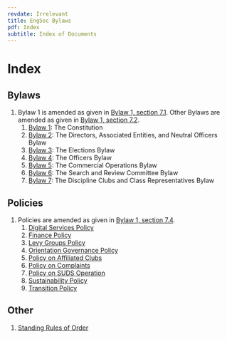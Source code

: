 ```yaml
---
revdate: Irrelevant
title: EngSoc Bylaws
pdf: Index
subtitle: Index of Documents
---
```


# Index

## Bylaws

1. Bylaw 1 is amended as given in [Bylaw 1, section 7.1](bylaw-1.md). Other Bylaws are amended as given in [Bylaw 1, section 7.2](bylaw-1.md).
	1. [Bylaw 1](bylaw-1.md): The Constitution
	1. [Bylaw 2](bylaw-2.md): The Directors, Associated Entities, and Neutral Officers Bylaw
	1. [Bylaw 3](bylaw-3.md): The Elections Bylaw
	1. [Bylaw 4](bylaw-4.md): The Officers Bylaw
	1. [Bylaw 5](bylaw-5.md): The Commercial Operations Bylaw
	1. [Bylaw 6](bylaw-6.md): The Search and Review Committee Bylaw
	1. [Bylaw 7](bylaw-7.md): The Discipline Clubs and Class Representatives Bylaw

## Policies

1. Policies are amended as given in [Bylaw 1, section 7.4](bylaw-1.md).
	1. [Digital Services Policy](policies/digital-services-policy.md)
	1. [Finance Policy](policies/finance-policy.md)
	1. [Levy Groups Policy](policies/levy-groups-policy.md)
	1. [Orientation Governance Policy](policies/orientation-governance-policy.md)
	1. [Policy on Affiliated Clubs](policies/policy-on-affiliated-clubs.md)
	1. [Policy on Complaints](policies/policy-on-complaints.md)
	1. [Policy on SUDS Operation](policies/suds-policy.md)
	1. [Sustainability Policy](policies/sustainability-policy.md)
	1. [Transition Policy](policies/transition-policy.md)

## Other

1. [Standing Rules of Order](standing-rules.md)
